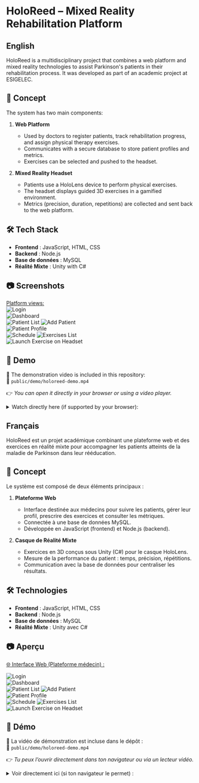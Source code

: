 # HoloReed – Mixed Reality Rehabilitation Platform


## English

HoloReed is a multidisciplinary project that combines a web platform and mixed reality technologies to assist Parkinson's patients in their rehabilitation process. It was developed as part of an academic project at ESIGELEC.

## 🧠 Concept

The system has two main components:

1. **Web Platform**  
   - Used by doctors to register patients, track rehabilitation progress, and assign physical therapy exercises.
   - Communicates with a secure database to store patient profiles and metrics.
   - Exercises can be selected and pushed to the headset.

2. **Mixed Reality Headset**  
   - Patients use a HoloLens device to perform physical exercises.
   - The headset displays guided 3D exercises in a gamified environment.
   - Metrics (precision, duration, repetitions) are collected and sent back to the web platform.

## 🛠️ Tech Stack

- **Frontend** : JavaScript, HTML, CSS
- **Backend** : Node.js
- **Base de données** : MySQL
- **Réalité Mixte** : Unity with C# 

## 📷 Screenshots

<ins>Platform views:</ins>  
![Login](./public/screenshots/Login.PNG)  
![Dashboard](./public/screenshots/Dashboard.PNG)  
![Patient List](./public/screenshots/Patient_List.PNG)
![Add Patient](./public/screenshots/Add_Patient.PNG)  
![Patient Profile](./public/screenshots/Patient_Profile.PNG)  
![Schedule](./public/screenshots/Schedule.PNG)
![Exercises List](./public/screenshots/Exercises_List.PNG)  
![Launch Exercise on Headset](./public/screenshots/Launch_Exercise.PNG)  

## 🎥 Demo

📂 The demonstration video is included in this repository:  
📁 `public/demo/holoreed-demo.mp4`

👉 *You can open it directly in your browser or using a video player.*

<details>
  <summary>Watch directly here (if supported by your browser):</summary>

  <video width="100%" controls>
    <source src="./public/demo/holoreed-demo.mp4" type="video/mp4">
    Your browser does not support HTML5 video playback.
  </video>

</details>




## Français

HoloReed est un projet académique combinant une plateforme web et des exercices en réalité mixte pour accompagner les patients atteints de la maladie de Parkinson dans leur rééducation.

## 🧠 Concept

Le système est composé de deux éléments principaux :

1. **Plateforme Web**  
   - Interface destinée aux médecins pour suivre les patients, gérer leur profil, prescrire des exercices et consulter les métriques.
   - Connectée à une base de données MySQL.
   - Développée en JavaScript (frontend) et Node.js (backend).

2. **Casque de Réalité Mixte**  
   - Exercices en 3D conçus sous Unity (C#) pour le casque HoloLens.
   - Mesure de la performance du patient : temps, précision, répétitions.
   - Communication avec la base de données pour centraliser les résultats.

## 🛠️ Technologies

- **Frontend** : JavaScript, HTML, CSS
- **Backend** : Node.js
- **Base de données** : MySQL
- **Réalité Mixte** : Unity avec C# 

## 📷 Aperçu

<ins>🌐 Interface Web (Plateforme médecin) :</ins>  

![Login](./public/screenshots/Login.PNG)  
![Dashboard](./public/screenshots/Dashboard.PNG)  
![Patient List](./public/screenshots/Patient_List.PNG)
![Add Patient](./public/screenshots/Add_Patient.PNG)  
![Patient Profile](./public/screenshots/Patient_Profile.PNG)  
![Schedule](./public/screenshots/Schedule.PNG)
![Exercises List](./public/screenshots/Exercises_List.PNG)  
![Launch Exercise on Headset](./public/screenshots/Launch_Exercise.PNG)  


## 🎥 Démo

📂 La vidéo de démonstration est incluse dans le dépôt :  
📁 `public/demo/holoreed-demo.mp4`

👉 *Tu peux l’ouvrir directement dans ton navigateur ou via un lecteur vidéo.*
<details>
  <summary>Voir directement ici (si ton navigateur le permet) :</summary>

  <video width="100%" controls>
    <source src="./public/demo/holoreed-demo.mp4" type="video/mp4">
    Votre navigateur ne supporte pas la lecture de vidéos HTML5.
  </video>

</details>


